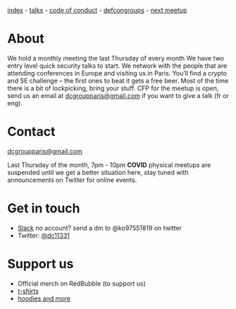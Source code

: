 [index](./) - [talks](./talks) - [code of conduct](./code-of-conduct) - [defcongroups](./defcongroups) - [next meetup](./next-meetup)


# About

We hold a monthly meeting the last Thursday of every month We have two entry level quick security talks to start. We network with the people that are attending conferences in Europe and visiting us in Paris. You’ll find a crypto and SE challenge – the first ones to beat it gets a free beer. Most of the time there is a bit of lockpicking, bring your stuff. CFP for the meetup is open, send us an email at dcgroupparis@gmail.com if you want to give a talk (fr or eng).

# Contact

[dcgroupparis@gmail.com](cgroupparis@gmail.com)

Last Thursday of the month, 7pm - 10pm   **COVID** physical meetups are suspended until we get a better situation here, stay tuned with announcements on Twitter for online events.

# Get in touch
   
- [Slack](dc11331.slack.com) no account? send a dm to @ko97551819 on twitter
- Twitter: [@dc11331](https://twitter.com/dc11331)
   
# Support us

- Official merch on RedBubble (to support us)
- [t-shirts](https://www.redbubble.com/fr/i/t-shirt/DC11331-par-newsoft/37883608.BTWM1)
- [hoodies and more](https://www.redbubble.com/fr/people/code1o6/works/39275355-dc11331)
